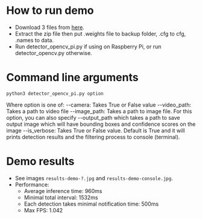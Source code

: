 # How to run demo
- Download 3 files from [here](https://drive.google.com/drive/folders/1eetPsLEvx_528NWy1EauEc-Mq7LOYfFx?usp=sharing).
- Extract the zip file then put .weights file to backup folder, .cfg to cfg, .names to data.
- Run detector_opencv_pi.py if using on Raspberry Pi, or run detector_opencv.py otherwise.

# Command line arguments
```
python3 detector_opencv_pi.py option
```
Where option is one of:
--camera: Takes True or False value
--video_path: Takes a path to video file
--image_path: Takes a path to image file. For this option, you can also specify --output_path which takes a path to save output image which will have bounding boxes and confidence scores on the image
--is_verbose: Takes True or False value. Default is True and it will prints detection results and the filtering process to console (terminal).

# Demo results
- See images `results-demo-?.jpg` and `results-demo-console.jpg`.
- Performance:
    - Average inference time: 960ms
    - Minimal total interval: 1532ms
    - Each detection takes minimal notification time: 500ms
    - Max FPS: 1.042